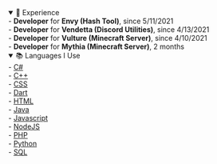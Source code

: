 <details open>
  <summary>🧩 Experience</summary>
  - <b>Developer</b> for <b>Envy (Hash Tool)</b>, since 5/11/2021<br>
  - <b>Developer</b> for <b>Vendetta (Discord Utilities)</b>, since 4/13/2021<br>
  - <b>Developer</b> for <b>Vulture (Minecraft Server)</b>, since 4/10/2021<br>
  - <b>Developer</b> for <b>Mythia (Minecraft Server)</b>, 2 months<br>
</details>

<details open>
  <summary>📚 Languages I Use</summary>
  - <a href="https://en.wikipedia.org/wiki/C_Sharp_(programming_language)">C#</a><br>
  - <a href="https://en.wikipedia.org/wiki/C%2B%2B">C++</a><br>
  - <a href="https://en.wikipedia.org/wiki/CSS">CSS</a><br>
  - <a href="https://en.wikipedia.org/wiki/Dart_(programming_language)">Dart</a><br>
  - <a href="https://en.wikipedia.org/wiki/HTML">HTML</a><br>
  - <a href="https://en.wikipedia.org/wiki/Java_(programming_language)">Java</a><br>
  - <a href="https://en.wikipedia.org/wiki/JavaScript">Javascript</a><br>
  - <a href="https://en.wikipedia.org/wiki/Node.js">NodeJS</a><br>
  - <a href="https://en.wikipedia.org/wiki/PHP">PHP</a><br>
  - <a href="https://en.wikipedia.org/wiki/Python_(programming_language)">Python</a><br>
  - <a href="https://en.wikipedia.org/wiki/SQL">SQL</a><br>
</details>
